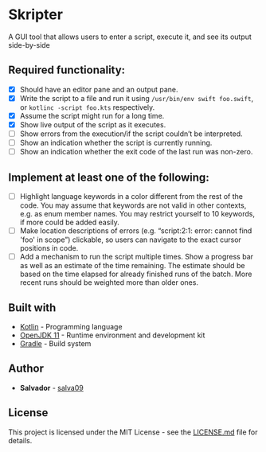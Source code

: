 # Skripter
A GUI tool that allows users to enter a script, execute it, and see its output side-by-side

## Required functionality:
- [x] Should have an editor pane and an output pane.
- [x] Write the script to a file and run it using `/usr/bin/env swift foo.swift`, or `kotlinc -script foo.kts` respectively.
- [x] Assume the script might run for a long time.
- [x] Show live output of the script as it executes.
- [ ] Show errors from the execution/if the script couldn’t be interpreted.
- [ ] Show an indication whether the script is currently running.
- [ ] Show an indication whether the exit code of the last run was non-zero.

## Implement at least one of the following:
- [ ] Highlight language keywords in a color different from the rest of the code. You may assume that keywords are not valid in other contexts, e.g. as enum member names. You may restrict yourself to 10 keywords, if more could be added easily.
- [ ] Make location descriptions of errors (e.g. “script:2:1: error: cannot find 'foo' in scope”) clickable, so users can navigate to the exact cursor positions in code.
- [ ] Add a mechanism to run the script multiple times. Show a progress bar as well as an estimate of the time remaining. The estimate should be based on the time elapsed for already finished runs of the batch. More recent runs should be weighted more than older ones.

## Built with
* [Kotlin](https://kotlinlang.org/) - Programming language
* [OpenJDK 11](https://openjdk.java.net/) - Runtime environment and development kit
* [Gradle](https://gradle.org/) - Build system

## Author
* **Salvador** - [salva09](https://github.com/salva09)

## License
This project is licensed under the MIT License - see the [LICENSE.md](LICENSE) file for details.
